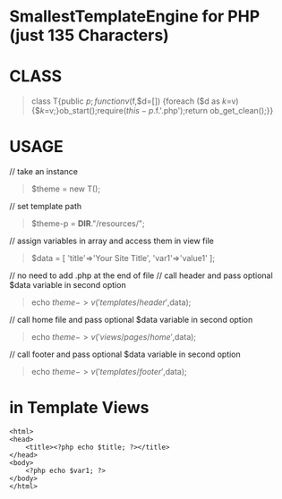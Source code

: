 # SmallestTemplateEngine for PHP (just 135 Characters)

# CLASS
> class T{public $p;function v($f,$d=[]) {foreach ($d as $k=$v) {$$k=$v;}ob_start();require($this-p.$f.'.php');return ob_get_clean();}}

# USAGE

// take an instance
> $theme = new T();

// set template path
> $theme-p = __DIR__."/resources/";


// assign variables in array and access them in view file
> $data = [
>	'title'=>'Your Site Title',
>	'var1'=>'value1'
>];

// no need to add .php at the end of file
// call header and pass optional $data variable in second option
> echo $theme->v('templates/header',$data);

// call home file and pass optional $data variable in second option
> echo $theme->v('views/pages/home',$data);

// call footer and pass optional $data variable in second option
> echo $theme->v('templates/footer',$data);


# in Template Views

>	<!DOCTYPE HTML>
    <html>
    <head>
        <title><?php echo $title; ?></title>
    </head>
    <body>
        <?php echo $var1; ?>
    </body>
    </html>

